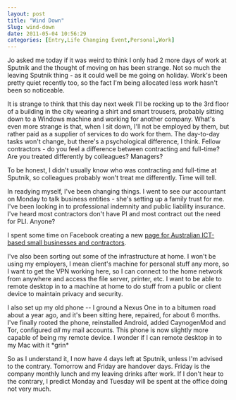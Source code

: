 ```yaml
---
layout: post
title: "Wind Down"
Slug: wind-down
date: 2011-05-04 10:56:29
categories: [Entry,Life Changing Event,Personal,Work]
---
```

Jo asked me today if it was weird to think I only had 2 more days of work at Sputnik and the thought of moving on has been strange. Not so much the leaving Sputnik thing - as it could well be me going on holiday. Work's been pretty quiet recently too, so the fact I'm being allocated less work hasn't been so noticeable.

It is strange to think that this day next week I'll be rocking up to the 3rd floor of a building in the city wearing a shirt and smart trousers, probably sitting down to a Windows machine and working for another company. What's even more strange is that, when I sit down, I'll not be employed by them, but rather paid as a supplier of services to do work for them. The day-to-day tasks won't change, but there's a psychological difference, I think. Fellow contractors - do you feel a difference between contracting and full-time? Are you treated differently by colleagues? Managers?

To be honest, I didn't usually know who was contracting and full-time at Sputnik, so colleagues probably won't treat me differently. Time will tell.

In readying myself, I've been changing things. I went to see our accountant on Monday to talk business entities - she's setting up a family trust for me. I've been looking in to professional indemnity and public liability insurance. I've heard most contractors don't have PI and most contract out the need for PLI. Anyone?

I spent some time on Facebook creating a new [page for Australian ICT-based small businesses and contractors](https://www.facebook.com/Australian.ICT.SME.Contractors.Network).

I've also been sorting out some of the infrastructure at home. I won't be using my employers, I mean client's machine for personal stuff any more, so I want to get the VPN working here, so I can connect to the home network from anywhere and access the file server, printer, etc. I want to be able to remote desktop in to a machine at home to do stuff from a public or client device to maintain privacy and security.

I also set up my old phone -- I ground a Nexus One in to a bitumen road about a year ago, and it's been sitting here, repaired, for about 6 months. I've finally rooted the phone, reinstalled Android, added CaynogenMod and Tor, configured _all_ my mail accounts. This phone is now slightly more capable of being my remote device. I wonder if I can remote desktop in to my Mac with it \*grin\*

So as I understand it, I now have 4 days left at Sputnik, unless I'm advised to the contrary. Tomorrow and Friday are handover days. Friday is the company monthly lunch and my leaving drinks after work. If I don't hear to the contrary, I predict Monday and Tuesday will be spent at the office doing not very much.
